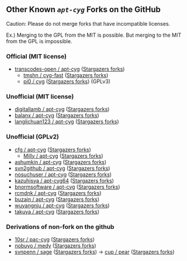 Other Known *`apt-cyg`* Forks on the GitHub
-------------------------------------------

Caution:
Please do not merge forks that have incompatible licenses.

Ex.) Merging to the GPL from the MIT is possible. But merging to the MIT from the GPL  is impossible.

### Official (MIT license)

* [transcodes-open / apt-cyg](https://github.com/transcode-open/apt-cyg/network) ([Stargazers forks](http://forked.yannick.io/transcode-open/apt-cyg))
  * [tmshn / cyg-fast](https://github.com/tmshn/cyg-fast/network) ([Stargazers forks](http://forked.yannick.io/tmshn/cyg-fast)) 
  * [pi0 / cyg](https://github.com/pi0/cyg/network) ([Stargazers forks](http://forked.yannick.io/pi0/cyg)) (GPLv3)

### Unofficial (MIT license)

* [digitallamb / apt-cyg](https://github.com/digitallamb/apt-cyg/network) ([Stargazers forks](http://forked.yannick.io/digitallamb/apt-cyg))
* [balanx / apt-cyg](https://github.com/balanx/apt-cyg/network) ([Stargazers forks](http://forked.yannick.io/balanx/apt-cyg))
* [langlichuan123 / apt-cyg](https://github.com/langlichuan123/apt-cyg/network) ([Stargazers forks](http://forked.yannick.io/langlichuan123/apt-cyg))

### Unofficial (GPLv2)

* [cfg / apt-cyg](https://github.com/cfg/apt-cyg/network) ([Stargazers forks](http://forked.yannick.io/cfg/apt-cyg))
  * [Milly / apt-cyg](https://github.com/Milly/apt-cyg/network) ([Stargazers forks](http://forked.yannick.io/Milly/apt-cyg))
* [ashumkin / apt-cyg](https://github.com/ashumkin/apt-cyg/network) ([Stargazers forks](http://forked.yannick.io/ashumkin/apt-cyg))
* [svn2github / apt-cyg](https://github.com/svn2github/apt-cyg/network) ([Stargazers forks](http://forked.yannick.io/svn2github/apt-cyg))
* [nosuchuser / apt-cyg](https://github.com/nosuchuser/apt-cyg/network) ([Stargazers forks](http://forked.yannick.io/nosuchuser/apt-cyg))
* [kazuhisya / apt-cyg64](https://github.com/kazuhisya/apt-cyg64/network) ([Stargazers forks](http://forked.yannick.io/kazuhisya/apt-cyg64))
* [bnormsoftware / apt-cyg](https://github.com/bnormsoftware/apt-cyg/network) ([Stargazers forks](http://forked.yannick.io/bnormsoftware/apt-cyg))
* [rcmdnk / apt-cyg](https://github.com/rcmdnk/apt-cyg/network) ([Stargazers forks](http://forked.yannick.io/rcmdnk/apt-cyg))
* [buzain / apt-cyg](https://github.com/buzain/apt-cyg/network) ([Stargazers forks](http://forked.yannick.io/buzain/apt-cyg))
* [wuyangnju / apt-cyg](https://github.com/wuyangnju/apt-cyg/network) ([Stargazers forks](http://forked.yannick.io/wuyangnju/apt-cyg))
* [takuya / apt-cyg](https://github.com/takuya/apt-cyg/network) ([Stargazers forks](http://forked.yannick.io/takuya/apt-cyg))

### Derivations of non-fork on the github

* [10sr / pac-cyg](https://github.com/10sr/pac-cyg/network) ([Stargazers forks](http://forked.yannick.io/10sr/pac-cyg))
* [nobuyo / medy](https://github.com/nobuyo/medy/network) ([Stargazers forks](http://forked.yannick.io/nobuyo/medy))
* [svnpenn / sage](https://github.com/svnpenn/sage/network) ([Stargazers forks](http://forked.yannick.io/svnpenn/sage)) -> [cup / pear](https://github.com/cup/pear/network) ([Stargazers forks](http://forked.yannick.io/cup/pear))

